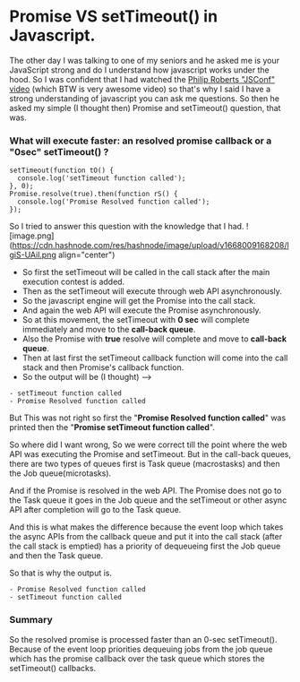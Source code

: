 # Promise VS setTimeout() in Javascript.

The other day I was talking to one of my seniors and he asked me is your JavaScript strong and do I understand how javascript works under the hood.
So I was confident that I had watched the [Philip Roberts "JSConf" video](https://www.youtube.com/watch?v=8aGhZQkoFbQ) (which BTW is very awesome video) so that's why I said I have a strong understanding of javascript you can ask me questions.
So then he asked my simple (I thought then) Promise and setTimeout() question, that was. <br>

### **What will execute faster: an resolved promise callback or a "0sec" setTimeout() ?**
```
setTimeout(function tO() {
  console.log('setTimeout function called');
}, 0);
Promise.resolve(true).then(function rS() {
  console.log('Promise Resolved function called');
});
``` 

So I tried to answer this question with the knowledge that I had.
![image.png](https://cdn.hashnode.com/res/hashnode/image/upload/v1668009168208/lgiS-UAil.png align="center")

- So first the setTimeout will be called in the call stack after the main execution contest is added. 
- Then as the setTimeout will execute through web API asynchronously.
- So the javascript engine will get the Promise into the call stack. 
- And again the web API will execute the Promise asynchronously.
- So at this movement, the setTimeout with **0 sec** will complete immediately and move to the **call-back queue**.
- Also the Promise with **true** resolve will complete and move to **call-back queue**.
- Then at last first the setTimeout callback function will come into the call stack and then Promise's callback function.
- So the output will be (I thought) -->

```
- setTimeout function called
- Promise Resolved function called
``` 
But This was not right so first the "**Promise Resolved function called**" was printed then the "**Promise setTimeout function called**".

So where did  I want wrong, So we were correct till the point where the web API was executing the Promise and setTimeout. But in the call-back queues, there are two types of queues first is Task queue (macrostasks) and then the Job queue(microtasks).

And if the Promise is resolved in the web API. The Promise does not go to the Task queue it goes in the Job queue and the setTimeout or other async API after completion will go to the Task queue.

And this is what makes the difference because the event loop which takes the async APIs from the callback queue and put it into the call stack (after the call stack is emptied) has a priority of dequeueing first the Job queue and then the Task queue.

So that is why the output is.

```
- Promise Resolved function called
- setTimeout function called
``` 
### Summary
So the resolved promise is processed faster than an 0-sec setTimeout().
Because of the event loop priorities dequeuing jobs from the job queue which has the promise callback over the task queue which stores the setTimeout() callbacks.

